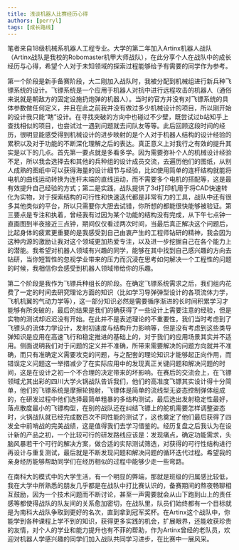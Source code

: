 ```yaml
---
title: 浅谈机器人比赛经历心得
authors: [perryl]
tags: [成长路线]
---
```


笔者来自18级机械系机器人工程专业。大学的第二年加入Artinx机器人战队（Artinx战队是我校的Robomaster机甲大师战队），在此分享个人在战队中的成长经历与心得，希望个人对于未知领域的探索过程能够给予有需要的同学作为参考。

<!--truncate-->
第一个阶段是新手备赛阶段，大二刚加入战队时，我被分配到机械组进行新兵种飞镖系统的设计。飞镖系统是一个应用于机器人对抗中进行远程攻击的机器人（通俗来说就是朝敌方的固定设施扔炮弹的机器人）。当时的官方并没有对飞镖系统的具体参数做任何定义，并且在此之前我并没有做过多少机械设计的项目，所以刚开始的设计我只能“瞎”设计。在寻找突破的方向中也碰过不少壁，既尝试过b站知乎上查找相似的项目，也尝试过一遇到问题就去问队友等等。此后回顾这段时间的经历，很明显能感受得到机械设计的进步映射的是个人对于机器人结构的设计经验的累积以及对于功能的不断深化理解之后的表达。真正意义上对我行之有效的提升其实是以下的几点。首先第一要点就是多看多学。因为需要弥补个人的机械设计经验不足，所以我会选择去和其他的兵种组的设计成员交流，去遍历他们的图纸，从别人成熟的图纸中可以获得海量的设计细节与经验，比如使用简单的连杆结构就能将电机的曲线运动转换为连杆末端的直线运动，而不需要多个电机的搭配等，这是最有效提升自己经验的方式；第二是实践，战队提供了3d打印机用于将CAD快速转化为实物，对于探索结构的可行性和快速迭代都是非常有力的工具，战队中还有很多其他类似的平台，所以只需要你大胆去试错，你所想的都能很快能够被验证。第三要点是专注和执着，曾经我有过因为某个功能的结构没有完成，从下午七点钟一直画图到半夜接近三点钟，期间仅仅看过两次时间，当最后真正解决这个问题后，比起身体的疲累更重要的是我感受到自己由衷产生的工程师钻研的精神，我会因为这种内源的激励让我对这个领域更加热爱专注，以及进一步挖掘自己在各个能力上的潜能。我希望对机器人领域有兴趣的同学，能够在其中找到自己感兴趣的方向去钻研，当你短暂性的忽视学业带来的压力而沉浸在思考如何解决一个工程性的问题的时候，我相信你会感受到机器人领域带给你的乐趣。

第二个阶段是我作为飞镖兵种组长的阶段。在确定飞镖系统需求之后，我们组内花费了一定的时间去研究理论方面的知识（比如学习导弹弹型设计的各项流体力学，飞机机翼的气动力学等），这一部分知识必然是需要循序渐进的长时间积累学习才能够有所突破的，最后的结果是我们的确获得了一些设计上需要注意的经验，但是实物的测试却迟迟没有开始。在此并不是表述理论的不重要性，我们当时考虑到了飞镖头的流体力学设计，发射初速度与结构升力影响等，但是没有考虑到这些类导弹知识是应用在高速飞行和稳定推进的基础上的，对于我们的应用场景其实并不适用。侧面说明我们对于问题的定义并不准确，所带来需要解决的问题方向就并不准确，而只有准确定义需要攻克的问题，与之配套的理论知识才能够起正向作用，而错误定义问题这一举措减少了在实际应用中的发现真正关键问题和解决问题的时间，这是在设计之初一个不合理的决定带来的坏影响。在赛后的交流会上，在飞镖领域尤其出彩的四川大学火锅战队告诉我们，他们的高准度飞镖其实设计得十分简单，他们的飞镖系统是摩擦轮抛射，飞镖体是简单的流线型无姿态控制弹体组成的，在研发过程中他们选择最简单粗暴的多结构测试，最后选出发射稳定性最好，落点散度最小的飞镖构型，在别的战队还在纠结飞镖上的舵机需要怎样调整姿态时，火锅战队就已经完成数百次不同性能的测试了，这也奠定了他们最后获得了四发全中前哨战的完美战绩，这是值得我们去学习借鉴的。经历复盘之后我认为在设计新的产品之初，一个比较可行的研发路线应该是：发现痛点，确定功能需求，头脑风暴若干个可行的解决方案，做合适的实际测试筛选，对获得的可行性结构进行再设计与重复测试，最后就是不断发现问题和解决问题的循环迭代过程。希望我的亲身经历能够帮助同学们在经历相似的过程中能够少走一些弯路。

在南科大的模式中的大学生活，有一个明显的弊端，那就是班级的归属感比较低，我在大学中所熟悉的朋友几乎都是在战队中打比赛认识的，备赛期间的熬夜畅聊相互鼓励，因为一个技术问题而不断讨论，甚至一声需要就会从山下跑到山上的责任感等都使得战队的队友间的关系愈加密切，在战队里，队员们始终都有一个目标就是为南科大战队争取到更好的名次，直到拿到冠军奖杯。在Artinx这个战队中，你能学到各种课程上学不到的知识，获得更多实践的机会，扩展眼界，还能收获珍贵的友情，对个人的学业和能力提升也有不菲的帮助，作为Artinx曾经的老队员，欢迎对机器人学感兴趣的同学们加入战队共同学习进步，在比赛中一展风采。
